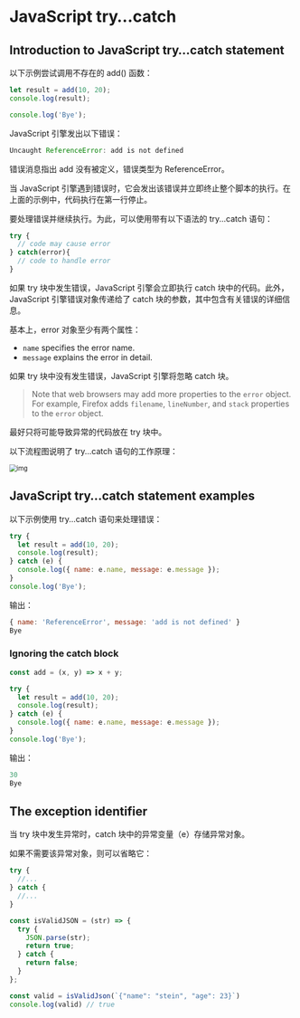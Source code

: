 # JavaScript try…catch

## Introduction to JavaScript try…catch statement

以下示例尝试调用不存在的 add() 函数：

```js
let result = add(10, 20);
console.log(result);

console.log('Bye');
```

JavaScript 引擎发出以下错误：

```js
Uncaught ReferenceError: add is not defined
```

错误消息指出 add 没有被定义，错误类型为 ReferenceError。

当 JavaScript 引擎遇到错误时，它会发出该错误并立即终止整个脚本的执行。在上面的示例中，代码执行在第一行停止。

要处理错误并继续执行。为此，可以使用带有以下语法的 try...catch 语句：

```js
try {
  // code may cause error
} catch(error){
  // code to handle error
}
```

如果 try 块中发生错误，JavaScript 引擎会立即执行 catch 块中的代码。此外，JavaScript 引擎错误对象传递给了 catch 块的参数，其中包含有关错误的详细信息。

基本上，error 对象至少有两个属性：

- `name` specifies the error name.
- `message` explains the error in detail.

如果 try 块中没有发生错误，JavaScript 引擎将忽略 catch 块。

> Note that web browsers may add more properties to the `error` object. For example, Firefox adds `filename`, `lineNumber`, and `stack` properties to the `error` object.

最好只将可能导致异常的代码放在 try 块中。

以下流程图说明了 try...catch 语句的工作原理：

<img src="https://www.javascripttutorial.net/wp-content/uploads/2022/01/JavaScript-try-catch-1.svg" alt="img" style="zoom:80%;" />

## JavaScript try…catch statement examples

以下示例使用 try...catch 语句来处理错误：

```js
try {
  let result = add(10, 20);
  console.log(result);
} catch (e) {
  console.log({ name: e.name, message: e.message });
}
console.log('Bye');
```

输出：

```js
{ name: 'ReferenceError', message: 'add is not defined' }
Bye
```

### Ignoring the catch block

```js
const add = (x, y) => x + y;

try {
  let result = add(10, 20);
  console.log(result);
} catch (e) {
  console.log({ name: e.name, message: e.message });
}
console.log('Bye');
```

输出：

```js
30
Bye
```

## The exception identifier

当 try 块中发生异常时，catch 块中的异常变量（e）存储异常对象。

如果不需要该异常对象，则可以省略它：

```js
try {
  //...
} catch {
  //...
}
```

```js
const isValidJSON = (str) => {
  try {
    JSON.parse(str);
    return true;
  } catch {
    return false;
  }
};

const valid = isValidJson(`{"name": "stein", "age": 23}`)
console.log(valid) // true
```
